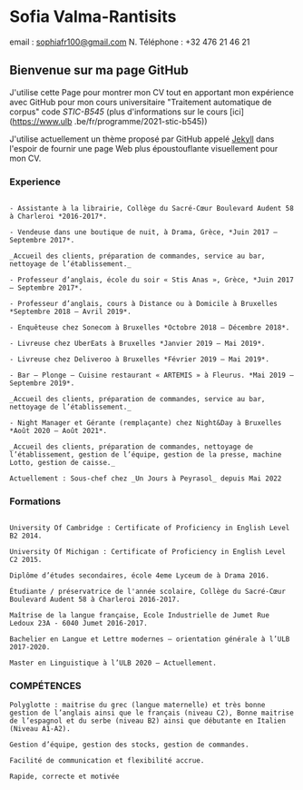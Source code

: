 # Sofia Valma-Rantisits
email : sophiafr100@gmail.com
N. Téléphone : +32 476 21 46 21

## Bienvenue sur ma page GitHub

J'utilise cette Page pour montrer mon CV tout en apportant mon expérience avec GitHub pour mon cours universitaire "Traitement automatique de corpus" code _STIC-B545_ (plus d'informations sur le cours [ici](https://www.ulb .be/fr/programme/2021-stic-b545))

J'utilise actuellement un thème proposé par GitHub appelé [Jekyll](https://jekyllrb.com/) dans l'espoir de fournir une page Web plus époustouflante visuellement pour mon CV.


### Experience

```Mon experience professionel

- Assistante à la librairie, Collège du Sacré-Cœur Boulevard Audent 58 à Charleroi *2016-2017*. 

- Vendeuse dans une boutique de nuit, à Drama, Grèce, *Juin 2017 – Septembre 2017*. 

_Accueil des clients, préparation de commandes, service au bar, nettoyage de l’établissement._

- Professeur d’anglais, école du soir « Stis Anas », Grèce, *Juin 2017 – Septembre 2017*. 
 
- Professeur d’anglais, cours à Distance ou à Domicile à Bruxelles *Septembre 2018 – Avril 2019*. 

- Enquêteuse chez Sonecom à Bruxelles *Octobre 2018 – Décembre 2018*. 

- Livreuse chez UberEats à Bruxelles *Janvier 2019 – Mai 2019*. 
 
- Livreuse chez Deliveroo à Bruxelles *Février 2019 – Mai 2019*. 

- Bar – Plonge – Cuisine restaurant « ARTEMIS » à Fleurus. *Mai 2019 – Septembre 2019*. 

_Accueil des clients, préparation de commandes, service au bar, nettoyage de l’établissement._
 
- Night Manager et Gérante (remplaçante) chez Night&Day à Bruxelles *Août 2020 – Août 2021*. 

_Accueil des clients, préparation de commandes, nettoyage de l’établissement, gestion de l’équipe, gestion de la presse, machine Lotto, gestion de caisse._

Actuellement : Sous-chef chez _Un Jours à Peyrasol_ depuis Mai 2022
```

### Formations

```Mes formation universitaires et non-universitaires.

University Of Cambridge : Certificate of Proficiency in English Level B2 2014. 

University Of Michigan : Certificate of Proficiency in English Level C2 2015. 

Diplôme d’études secondaires, école 4eme Lyceum de à Drama 2016. 

Étudiante / préservatrice de l'année scolaire, Collège du Sacré-Cœur Boulevard Audent 58 à Charleroi 2016-2017. 

Maîtrise de la langue française, Ecole Industrielle de Jumet Rue Ledoux 23A - 6040 Jumet 2016-2017. 

Bachelier en Langue et Lettre modernes – orientation générale à l’ULB 2017-2020. 

Master en Linguistique à l’ULB 2020 – Actuellement.
```

### COMPÉTENCES
```
Polyglotte : maitrise du grec (langue maternelle) et très bonne gestion de l’anglais ainsi que le français (niveau C2), Bonne maitrise de l’espagnol et du serbe (niveau B2) ainsi que débutante en Italien (Niveau A1-A2). 

Gestion d’équipe, gestion des stocks, gestion de commandes. 

Facilité de communication et flexibilité accrue. 

Rapide, correcte et motivée 
